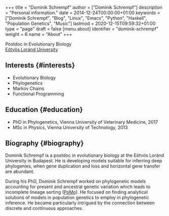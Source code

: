 +++
title = "Dominik Schrempf"
author = ["Dominik Schrempf"]
description = "Personal information."
date = 2014-12-24T00:00:00+01:00
keywords = ["Dominik Schrempf", "Blog", "Linux", "Emacs", "Python", "Haskell", "Population Genetics", "Music"]
lastmod = 2020-12-15T09:59:32+01:00
type = "page"
draft = false
[menu.about]
  identifier = "dominik-schrempf"
  weight = 6
  name = "About"
+++

Postdoc in Evolutionary Biology<br />
[Eötvös Loránd University](https://www.elte.hu/en/)


## Interests {#interests}

-   Evolutionary Biology
-   Phylogenetics
-   Markov Chains
-   Functional Programming


## Education {#education}

-   PhD in Phylogenetics, Vienna University of Veterinary Medicine, 2017
-   MSc in Physics, Vienna University of Technology, 2013


## Biography {#biography}

Dominik Schrempf is a postdoc in evolutionary biology at the Eötvös Loránd
University in Budapest. He is developing models suitable for inferring deep
phylogenies, when gene duplication and loss and horizontal gene transfer are
abundant.

During his PhD, Dominik Schrempf worked on phylogenetic models accounting for
present and ancestral genetic variation which leads to incomplete lineage
sorting ([PoMo](http://www.iqtree.org/doc/Polymorphism-Aware-Models)). He focused on finding analytical solutions of models in
population genetics to employ in phylogenetic inference. He became particularly
intrigued by the connection between discrete and continuous approaches.
